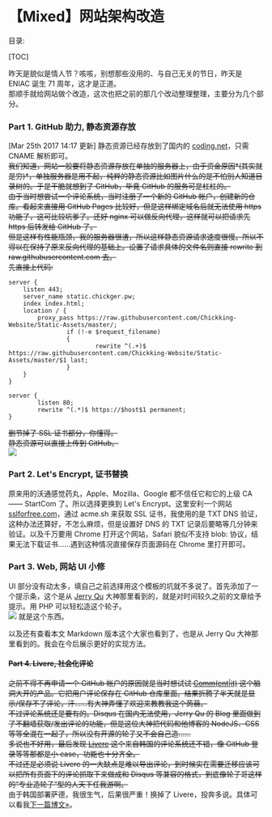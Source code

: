 【Mixed】网站架构改造 
===
目录:

[TOC]

昨天是貌似是情人节？咳咳，别想那些没用的、与自己无关的节日，昨天是 ENIAC 诞生 71 周年，这才是正道。  
那顺手就给网站做个改造，这次也把之前的那几个改动整理整理，主要分为几个部分。

### Part 1. GitHub 助力, 静态资源存放
[Mar 25th 2017 14:17 更新] 静态资源已经存放到了国内的 [coding.net](https://coding.net/)，只需 CNAME 解析即可。   
~~我们知道，网站一般要将静态资源存放在单独的服务器上，由于资金原因*(其实就是穷)*，单独服务器是用不起，纯粹的静态资源比如图片什么的是不怕别人知道目录树的。于是干脆就想到了 GitHub，毕竟 GitHub 的服务可是杠杠的。  
由于当时想尝试一个评论系统，当时注册了一个新的 GitHub 帐户，创建新的仓库。看起来直接用 GitHub Pages 比较好，但是这样绑定域名后就无法使用 https 功能了，这可比较坑爹了。还好 nginx 可以做反向代理，这样就可以把请求先 https 后转发给 GitHub 了。  
但是这样有性能瓶颈，我的服务器很渣，所以这样静态资源请求速度很慢。所以不得以在保持了原来反向代理的基础上。设置了请求具体的文件名则直接 rewrite 到 raw.githubusercontent.com 去。  
先直接上代码:~~
```config
server {
    listen 443;
    server_name static.chickger.pw;
    index index.html;
    location / {
        proxy_pass https://raw.githubusercontent.com/Chickking-Website/Static-Assets/master/;
                if (!-e $request_filename)
                {
                        rewrite ^(.+)$ https://raw.githubusercontent.com/Chickking-Website/Static-Assets/master/$1 last;
                }
    }
}

server {
        listen 80;
        rewrite ^(.*)$ https://$host$1 permanent;
}
```
~~删节掉了 SSL 证书部分，你懂得。  
静态资源可以直接上传到 GitHub。~~  
<img src="https://static.chickger.pw/201701/GitHub-asset.png"></img>
### Part 2. Let's Encrypt, 证书替换
原来用的沃通感觉药丸，Apple、Mozilla、Google 都不信任它和它的上级 CA —— StartCom 了。所以选择更换到 Let's Encrypt。这里安利一个网站 [sslforfree.com](https://sslforfree.com/)，通过 acme.sh 来获取 SSL 证书，我使用的是 TXT DNS 验证，这种办法还算好，不怎么麻烦，但是设置好 DNS 的 TXT 记录后要略等几分钟来验证。以及千万要用 Chrome 打开这个网站，Safari 貌似不支持 blob: 协议，结果无法下载证书……遇到这种情况直接保存页面源码在 Chrome 里打开即可。
### Part 3. Web, 网站 UI 小修
UI 部分没有动太多，填自己之前选择用这个模板的坑就不多说了。首先添加了一个提示条，这个是从 [Jerry Qu](https://imququ.com/) 大神那里看到的，就是对时间较久之前的文章给予提示。用 PHP 可以轻松造这个轮子。  
<img src="https://static.chickger.pw/201701/Time_tips.png"></img>
就是这个东西。

以及还有查看本文 Markdown 版本这个大家也看到了，也是从 Jerry Qu 大神那里看到的。我会在今后展示更好的实现方法。
#### ~~Part 4. Livere, 社会化评论~~
~~之前不得不再申请一个 GitHub 帐户的原因就是当时想试试 [Comm(ent|it)](https://commentit.io/) 这个脑洞大开的产品。它把用户评论保存在 GitHub 仓库里面。结果折腾了半天就是显示/保存不了评论，汗……有大神弄懂了欢迎来教教我这个蒟蒻。  
不过评论系统还是要有的。Disqus 在国内无法使用，Jerry Qu 的 Blog 里面做到了不翻墙获取/发出评论的功能，但是这位大神把代码和他博客的 NodeJS、CSS 等等全混在一起了，所以没有开源的轮子又不会自己造……  
多说也不好用，最后发现 [Livere](https://livere.com) 这个来自韩国的评论系统还不错，像 GitHub 登录等等那都是小 case，功能也十分齐全。  
不过还是必须说 Livere 的一大缺点是难以导出评论，到时候实在需要迁移应该可以把所有页面下的评论抓取下来做成和 Disqus 等兼容的格式，到底像轮子哥这样的“专业造轮子”型的人天下任我游啊。~~  
由于韩国部署萨德，我很生气，后果很严重！换掉了 Livere，投奔多说。具体可以看我[下一篇博文»](https://blog.chickger.pw/post-44.html)。